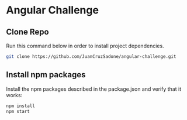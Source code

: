 # Angular Challenge


## Clone Repo

Run this command below in order to install project dependencies.

```bash
git clone https://github.com/JuanCruzSadone/angular-challenge.git
```

## Install npm packages

Install the npm packages described in the package.json and verify that it works:

```bash
npm install
npm start
```
